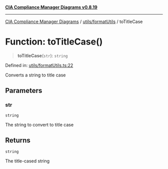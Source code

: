 [**CIA Compliance Manager Diagrams v0.8.19**](../../../README.md)

***

[CIA Compliance Manager Diagrams](../../../modules.md) / [utils/formatUtils](../README.md) / toTitleCase

# Function: toTitleCase()

> **toTitleCase**(`str`): `string`

Defined in: [utils/formatUtils.ts:22](https://github.com/Hack23/cia-compliance-manager/blob/8a17389ebf0d2a027875b835eec814811b99abcc/src/utils/formatUtils.ts#L22)

Converts a string to title case

## Parameters

### str

`string`

The string to convert to title case

## Returns

`string`

The title-cased string
